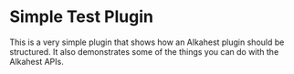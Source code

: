 ﻿# Simple Test Plugin

This is a very simple plugin that shows how an Alkahest plugin should be
structured. It also demonstrates some of the things you can do with the
Alkahest APIs.
